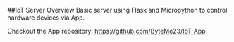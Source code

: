 ##IoT Server
Overview
Basic server using Flask and Micropython to control hardware devices via App.

Checkout the App repository: https://github.com/ByteMe23/IoT-App
